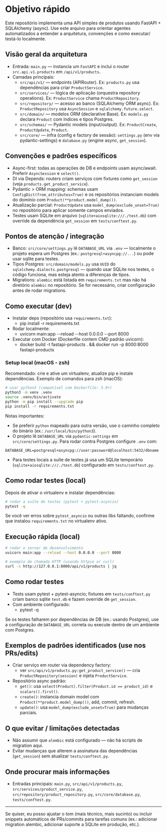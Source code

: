 <!-- Copilot / AI agent instructions for the fastapi-products repository -->
# Objetivo rápido

Este repositório implementa uma API simples de produtos usando FastAPI + SQLAlchemy (async). Use este arquivo para orientar agentes automatizados a entender a arquitetura, convenções e como executar/ testá-lo localmente.

## Visão geral da arquitetura

- Entrada: `main.py` — instancia um `FastAPI` e inclui o router `src.api.v1.products` em `/api/v1/products`.
- Camadas principais:
  - `src/api/v1/` — endpoints (APIRouter). Ex: `products.py` usa dependências para criar `ProductService`.
  - `src/services/` — lógica de aplicação (orquestra repository operations). Ex: `ProductService` chama `ProductRepository`.
  - `src/repository/` — acesso ao banco (SQLAlchemy ORM async). Ex: `ProductRepository` usa `AsyncSession` e `sqlalchemy.future.select`.
  - `src/domain/` — modelos ORM (declarative Base). Ex: `models.py` declara `Product` com índices e tipos Postgres.
  - `src/schemas/` — Pydantic models (input/output). Ex: `ProductCreate`, `ProductUpdate`, `Product`.
  - `src/core/` — infra (config e factory de sessão): `settings.py` (env via pydantic-settings) e `database.py` (engine async, `get_session`).

## Convenções e padrões específicos

- Async-first: todas as operações de DB e endpoints usam async/await. Preferir `AsyncSession` e `select()`.
- DI via Depends: routers criam serviços com fixtures como `get_session` (veja `products.get_product_service`).
- Pydantic > ORM mapping: schemas usam `ConfigDict(from_attributes=True)` e os repositórios instanciam models do domínio com `Product(**product.model_dump())`.
- Atualização parcial: `ProductUpdate` usa `model_dump(exclude_unset=True)` no repositório para aplicar somente campos enviados.
- Testes usam SQLite em arquivo (`sqlite+aiosqlite:///./test.db`) com override da dependência `get_session` em `tests/conftest.py`.

## Pontos de atenção / integração

- Banco: `src/core/settings.py` lê `DATABASE_URL` via `.env` — localmente o projeto espera um Postgres (ex.: `postgresql+asyncpg://...`) ou pode usar sqlite para testes.
- Tipos Postgres: `src/domain/models.py` usa `UUID` do `sqlalchemy.dialects.postgresql` — quando usar SQLite nos testes, o código funciona, mas esteja atento a diferenças de tipos.
- Migrations: `alembic` está listada em `requirements.txt` mas não há diretório `alembic` no repositório. Se for necessário, criar configuração antes de rodar migrations.

## Como executar (dev)

- Instalar deps (repositório usa `requirements.txt`):
  - pip install -r requirements.txt
- Rodar localmente:
  - uvicorn main:app --reload --host 0.0.0.0 --port 8000
- Executar com Docker (Dockerfile contem CMD padrão uvicorn):
  - docker build -t fastapi-products . && docker run -p 8000:8000 fastapi-products

### Setup local (macOS - zsh)

Recomendado: crie e ative um virtualenv, atualize pip e instale dependências. Exemplo de comandos para zsh (macOS):

```bash
# usar python3 (compatível com Dockerfile: 3.9+)
python3 -m venv .venv
source .venv/bin/activate
python -m pip install --upgrade pip
pip install -r requirements.txt
```

Notas importantes:
- Se preferir `python` mapeado para outra versão, use o caminho completo do binário (ex.: `/usr/local/bin/python3`).
- O projeto lê `DATABASE_URL` via `pydantic-settings` em `src/core/settings.py`. Para rodar contra Postgres configure `.env` com:

```env
DATABASE_URL=postgresql+asyncpg://user:password@localhost:5432/dbname
```

- Para testes locais a suíte de testes já usa um SQLite temporário (`sqlite+aiosqlite:///./test.db`) configurado em `tests/conftest.py`.

## Como rodar testes (local)

Depois de ativar o virtualenv e instalar dependências:

```bash
# rodar a suíte de testes (pytest + pytest-asyncio)
pytest -q
```

Se você ver erros sobre `pytest_asyncio` ou outras libs faltando, confirme que instalou `requirements.txt` no virtualenv ativo.

## Execução rápida (local)

```bash
# rodar o server de desenvolvimento
uvicorn main:app --reload --host 0.0.0.0 --port 8000

# exemplo de chamada HTTP (usando httpie or curl)
curl -s http://127.0.0.1:8000/api/v1/products | jq
```

## Como rodar testes

- Tests usam pytest + pytest-asyncio; fixtures em `tests/conftest.py` criam banco sqlite `test.db` e fazem override de `get_session`.
- Com ambiente configurado:
  - pytest -q

Se os testes falharem por dependências de DB (ex.: usando Postgres), use a configuração de `DATABASE_URL` correta ou execute dentro de um ambiente com Postgres.

## Exemplos de padrões identificados (use nos PRs/edits)

- Criar serviço em router via dependency factory:
  - ver `src/api/v1/products.py:get_product_service()` — cria `ProductRepository(session)` e injeta `ProductService`.
- Repositório async padrão:
  - `get()`: usa `select(Product).filter(Product.id == product_id)` e `scalars().first()`.
  - `create()`: instancia domain model com `Product(**product.model_dump())`, add, commit, refresh.
  - `update()`: usa `model_dump(exclude_unset=True)` para mudanças parciais.

## O que evitar / limitações detectadas

- Não assumir que `alembic` está configurado — não há scripts de migration aqui.
- Evitar mudanças que alterem a assinatura das dependências (`get_session`) sem atualizar `tests/conftest.py`.

## Onde procurar mais informações

- Entradas principais: `main.py`, `src/api/v1/products.py`, `src/services/product_service.py`, `src/repository/product_repository.py`, `src/core/database.py`, `tests/conftest.py`.

---
Se quiser, eu posso ajustar o tom (mais técnico, mais sucinto) ou incluir snippets automáticos de PRs/commits para tarefas comuns (ex.: adicionar migration alembic, adicionar suporte a SQLite em produção, etc.).
